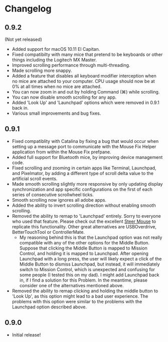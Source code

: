 # Changelog

## 0.9.2 
(Not yet released)

- Added support for macOS 10.11 El Capitan.
- Fixed compatibilty with many mice that pretend to be keyboards or other things including the Logitech MX Master.
- Improved scrolling performance through multi-threading.
- Made scrolling more snappy.
- Added a feature that disables all keyboard modifier interception when no mice are attached to your computer. CPU usage should now be at 0% at all times when no mice are attached.
- You can now zoom in and out by holding Command (⌘) while scrolling.
- You can now disable smooth scrolling for any app.
- Added 'Look Up' and 'Launchpad' options which were removed in 0.9.1 back in.
- Various small improvements and bug fixes.

## 0.9.1

- Fixed compatiblity with Catalina by fixing a bug that would occur when setting up a message port to communicate with the Mouse Fix Helper application from within the Mouse Fix prefpane.
- Added full support for Bluetooth mice, by improving device management code.
- Fixed scrolling and zooming in certain apps like Terminal, Launchpad, and Pixelmator, by adding a different type of scroll delta value to the artificial scroll events.
- Made smooth scrolling slightly more responsive by only updating display synchronization and app specific configurations on the first of each series of consecutive scrollwheel ticks.
- Smooth scrolling now ignores all adobe apps.
- Added the ability to invert scrolling direction without enabling smooth scrolling.
- Removed the ability to remap to 'Launchpad' entirely. Sorry to everyone who used that feature. Please check out the excellent [Steer Mouse](http://plentycom.jp/en/steermouse/) to replicate this functionality. Other great alternatives are USBOverdrive, BetterTouchTool or ControllerMate.
    - My reasoning behind this is that the Launchpad option was not really compatible with any of the other options for the Middle Button. Suppose that clicking the Middle Button is mapped to Mission Control, and holding it is mapped to Launchpad. After opening Launchpad with a long press, the user will likely expect a click of the Middle Button to dismiss Launchpad, but instead, it will immediately switch to Mission Control, which is unexpected and confusing for some people (I tested this on my dad). I might add Launchpad back in, if I find a solution for this Problem. In the meantime, please consider one of the alternatives mentioned above.
- Removed the ability to remap clicking and holding the middle button to 'Look Up', as this option might lead to a bad user experience. The problems with this option were similar to the problems with the Launchpad option described above. 


## 0.9.0

- Initial release!
